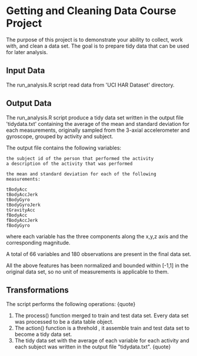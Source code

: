 
# Getting and Cleaning Data Course Project

The purpose of this project is to demonstrate your ability to collect, work with, and clean a data set. The goal is to prepare tidy data that can be used for later analysis. 

## Input Data
The run_analysis.R script read data from 'UCI HAR Dataset' directory.

## Output Data
The run_analysis.R script produce a tidy data set written in the output file 'tidydata.txt' containing the average of the mean and standard deviation for each measurements, originally sampled from the 3-axial accelerometer and gyroscope, grouped by activity and subject.

The output file contains the following variables:

    the subject id of the person that performed the activity
    a description of the activity that was performed

    the mean and standard deviation for each of the following measurements:

    tBodyAcc
    tBodyAccJerk
    tBodyGyro
    tBodyGyroJerk
    tGravityAcc
    fBodyAcc
    fBodyAccJerk
    fBodyGyro

where each variable has the three components along the x,y,z axis and the corresponding magnitude.

A total of 66 variables  and 180 observations are present in the final data set.

All the above features has been normalized and bounded within [-1,1] in the original data set, so no unit of measurements is applicable to them.

## Transformations

The script performs the following operations:
{quote}
1. The process() function merged to train and test data set. Every data set was processed to be a data table object.  
2. The action() function is a threhold , it assemble train and test data set to become a tidy data set. 
3. The tidy data set with the average of each variable for each activity and each subject was written in the output file "tidydata.txt". 
{quote}
